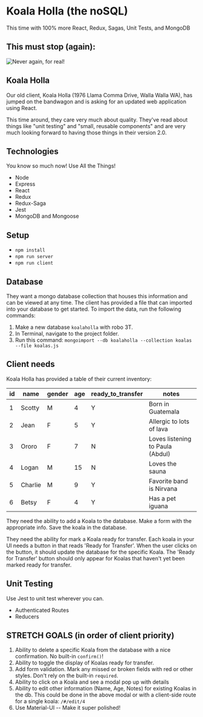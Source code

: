 # Koala Holla (the noSQL)

This time with 100% more React, Redux, Sagas, Unit Tests, and MongoDB


This must stop (again):
---------------
![Never again, for real!](https://i.makeagif.com/media/8-22-2014/GO_DT4.gif)


## Koala Holla

Our old client, Koala Holla (1976 Llama Comma Drive, Walla Walla WA), has jumped on the bandwagon and is asking for an updated web application using React.

This time around, they care very much about quality. They've read about things like "unit testing" and "small, reusable components" and are very much looking forward to having those things in their version 2.0.


## Technologies

You know so much now! Use All the Things!

* Node
* Express
* React
* Redux
* Redux-Saga
* Jest
* MongoDB and Mongoose

## Setup

- `npm install`
- `npm run server`
- `npm run client`

## Database

They want a mongo database collection that houses this information and can be viewed at any time. The client has provided a file that can imported into your database to get started. To import the data, run the following commands:

1. Make a new database `koalaholla` with robo 3T.
2. In Terminal, navigate to the project folder.
3. Run this command: `mongoimport --db koalaholla --collection koalas --file koalas.js`

## Client needs

Koala Holla has provided a table of their current inventory:

| id | name    | gender | age | ready_to_transfer | notes                            |
|----|---------|--------|-----|------------------|----------------------------------|
| 1  | Scotty  | M      | 4   | Y                | Born in Guatemala                |
| 2  | Jean    | F      | 5   | Y                | Allergic to lots of lava         |
| 3  | Ororo   | F      | 7   | N                | Loves listening to Paula (Abdul) |
| 4  | Logan   | M      | 15  | N                | Loves the sauna                  |
| 5  | Charlie | M      | 9   | Y                | Favorite band is Nirvana         |
| 6  | Betsy   | F      | 4   | Y                | Has a pet iguana                 |

They need the ability to add a Koala to the database. Make a form with the appropriate info. Save the koala in the database. 

They need the ability for mark a Koala ready for transfer. Each koala in your UI needs a button in that reads 'Ready for Transfer'. When the user clicks on the button, it should update the database for the specific Koala. The 'Ready for Transfer' button should only appear for Koalas that haven't yet been marked ready for transfer.

## Unit Testing

Use Jest to unit test wherever you can.

- Authenticated Routes
- Reducers


## STRETCH GOALS (in order of client priority)

1. Ability to delete a specific Koala from the database with a nice confirmation. No built-in `confirm()`! 
2. Ability to toggle the display of Koalas ready for transfer.
3. Add form validation. Mark any missed or broken fields with red or other styles. Don't rely on the built-in `required`.
4. Ability to click on a Koala and see a modal pop up with details
5. Ability to edit other information (Name, Age, Notes) for existing Koalas in the db. This could be done in the above modal or with a client-side route for a single koala: `/#/edit/4`
6. Use Material-UI -- Make it super polished!
